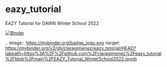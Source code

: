 # eazy_tutorial
EAZY Tutorial for DAWN Winter School 2022

[![Binder](https://mybinder.org/badge_logo.svg)](https://mybinder.org/v2/gh/claragimenez/eazy_tutorial/HEAD?labpath=https%3A%2F%2Fgithub.com%2Fclaragimenez%2Feazy_tutorial%2Fblob%2Fmain%2FEAZY_Tutorial_WinterSchool2022.ipynb)

.. image:: https://mybinder.org/badge_logo.svg
 :target: https://mybinder.org/v2/gh/claragimenez/eazy_tutorial/HEAD?labpath=https%3A%2F%2Fgithub.com%2Fclaragimenez%2Feazy_tutorial%2Fblob%2Fmain%2FEAZY_Tutorial_WinterSchool2022.ipynb
